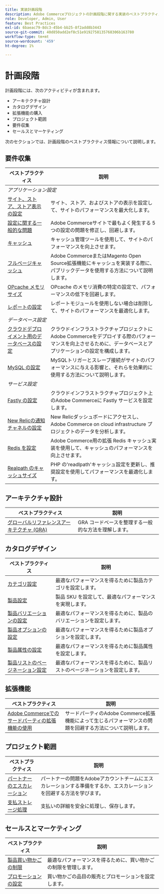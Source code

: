 ```yaml
---
title: 実装計画段階
description: Adobe Commerceプロジェクトの計画段階に関する実装のベストプラクティスについて説明します。
role: Developer, Admin, User
feature: Best Practices
exl-id: 6baeac79-8dc3-45b4-bb25-8f2add8b3443
source-git-commit: 40d850add2ef8c51e9192758135768306b163780
workflow-type: tm+mt
source-wordcount: '459'
ht-degree: 1%

---
```


# 計画段階

計画段階には、次のアクティビティが含まれます。

- アーキテクチャ設計
- カタログデザイン
- 拡張機能の購入
- プロジェクト範囲
- 要件収集
- セールスとマーケティング

次のセクションでは、計画段階のベストプラクティス情報について説明します。

## 要件収集

<table>
<thead>
  <tr>
    <th>ベストプラクティス</th>
    <th>説明</th>
  </tr>
</thead>
<tbody>
  <tr>
    <td colspan="2"><em>アプリケーション設定</em></td>
  </tr>
  <tr>
    <td><a href="sites-stores-store-views.md">サイト、ストア、ストア表示の設定</a></td>
    <td>サイト、ストア、およびストアの表示を設定して、サイトのパフォーマンスを最大化します。</td>
  </tr>
  <tr>
    <td><a href="https://business.adobe.com/blog/how-to/the-usual-suspects-5-configuration-issues-to-maximize-your-peak-sales">設定に関する一般的な問題</a></td>
    <td>Adobe Commerceサイトで最もよく発生する 5 つの設定の問題を修正し、回避します。</td>
  </tr>
  <tr>
    <td><a href="https://experienceleague.adobe.com/docs/commerce-admin/systems/tools/cache-management.html">キャッシュ</a></td>
    <td>キャッシュ管理ツールを使用して、サイトのパフォーマンスを向上させます。</td>
  </tr>
  <tr>
    <td><a href="https://developer.adobe.com/commerce/php/development/cache/page/public-content/">フルページキャッシュ</a></td>
    <td>Adobe CommerceまたはMagento Open Source拡張機能にキャッシュを実装する際に、パブリックデータを使用する方法について説明します。</td>
  </tr>
  <tr>
    <td><a href="opcache-memory-size.md">OPcache メモリサイズ</a></td>
    <td>OPcache のメモリ消費の特定の設定で、パフォーマンスの低下を回避します。</td>
  </tr>
  <tr>
    <td><a href="reporting-configuration.md">レポートの設定</a></td>
    <td>レポートモジュールを使用しない場合は削除して、サイトのパフォーマンスを最適化します。</td>
  </tr>
  <tr>
    <td colspan="2"><em>データベース設定</em></td>
  </tr>
  <tr>
    <td><a href="database-on-cloud.md">クラウドデプロイメント用のデータベースの設定</a></td>
    <td>クラウドインフラストラクチャプロジェクトにAdobe Commerceをデプロイする際のパフォーマンスを向上させるために、データベースとアプリケーションの設定を構成します。</td>
  </tr>
  <tr>
    <td><a href="mysql-configuration.md">MySQL の設定</a></td>
    <td>MySQLトリガーとスレーブ接続がサイトのパフォーマンスに与える影響と、それらを効果的に使用する方法について説明します。</td>
  </tr>
  <tr>
    <td colspan="2"><em>サービス設定</em></td>
  </tr>
  <tr>
    <td><a href="https://experienceleague.adobe.com/docs/commerce-cloud-service/user-guide/cdn/setup-fastly/fastly-configuration.html">Fastly の設定</a></td>
    <td>クラウドインフラストラクチャプロジェクト上のAdobe Commerceに Fastly サービスを設定します。</td>
  </tr>
  <tr>
    <td><a href="https://experienceleague.adobe.com/docs/commerce-cloud-service/user-guide/monitor/new-relic.html">New Relicの通知チャネルの設定</a></td>
    <td>New Relicダッシュボードにアクセスし、Adobe Commerce on cloud infrastructure プロジェクトのデータを分析します。</td>
  </tr>
  <tr>
    <td><a href="redis-service-configuration.md">Redis を設定</a></td>
    <td>Adobe Commerce用の拡張 Redis キャッシュ実装を使用して、キャッシュのパフォーマンスを向上させます。</td>
  </tr>
  <tr>
    <td><a href="realpath-cache-size.md">Realpath のキャッシュサイズ</a></td>
    <td>PHP の'readlpath'キャッシュ設定を更新し、推奨設定を使用してパフォーマンスを最適化します。</td>
  </tr>
</tbody>
</table>

## アーキテクチャ設計

| ベストプラクティス | 説明 |
|----------------------------------------------------------------------------------------|----------------------------------------------------------|
| [グローバルリファレンスアーキテクチャ (GRA)](../../architecture/global-reference/examples.md) | GRA コードベースを整理する一般的な方法を理解します。 |

## カタログデザイン

| ベストプラクティス | 説明 |
|---------------------------------------------------------------------------------------------------|---------------------------------------------------------------|
| [カテゴリ設定](catalog-management.md#category-limits) | 最適なパフォーマンスを得るために製品カテゴリを設定します。 |
| [製品設&#x200B;定](catalog-management.md#product-sku-limits) | 製品 SKU を設定して、最適なパフォーマンスを実現します。 |
| [製品バリエーションの設定](catalog-management.md#product-variations) | 最適なパフォーマンスを得るために、製品のバリエーションを設定します。 |
| [製品オプションの設定](catalog-management.md#product-options) | 最適なパフォーマンスを得るために製品オプションを設定します。 |
| [製品属性の設&#x200B;定](catalog-management.md#product-attributes) | 最適なパフォーマンスを得るために製品属性を設定します。 |
| [製品リストのページネーション設定](catalog-management.md#product-listing-pagination) | 最適なパフォーマンスを得るために、製品リストのページネーションを設定します。 |

## 拡張機能

| ベストプラクティス | 説明 |
|-----------------------------------------------------------------|----------------------------------------------------------------------------------------|
| [Adobe Commerceでのサードパーティの拡張機能の使用](extensions.md) | サードパーティのAdobe Commerce拡張機能によって生じるパフォーマンスの問題を回避する方法について説明します。 |

## プロジェクト範囲

| ベストプラクティス | 説明 |
|--------------------------------------------------------------|--------------------------------------------------------------------------------------------------------------|
| [パートナーのエスカレーション](partner-escalation.md) | パートナーの問題をAdobeアカウントチームにエスカレーションする準備をするか、エスカレーションを回避する方法を学びます。 |
| [支払ストレージ処理](payment-processing-storage.md) | 支払いの詳細を安全に処理し、保存します。 |

## セールスとマーケティング

| ベストプラクティス | 説明 |
|------------------------------------------------------------|--------------------------------------------------------------|
| [製品買い物かごの制限](catalog-management.md#cart-limits) | 最適なパフォーマンスを得るために、買い物かごの制限を管理します。 |
| [プロモーションの設定](catalog-management.md#promotions) | 買い物かごの品目の販売とプロモーションを設定します。 |
